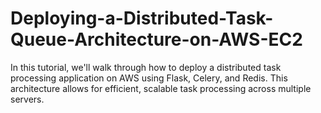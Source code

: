 # Deploying-a-Distributed-Task-Queue-Architecture-on-AWS-EC2
In this tutorial, we'll walk through how to deploy a distributed task processing application on AWS using Flask, Celery, and Redis. This architecture allows for efficient, scalable task processing across multiple servers.
